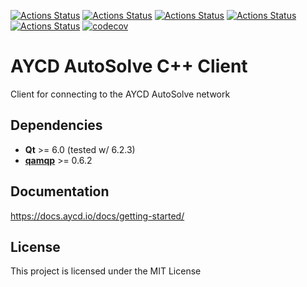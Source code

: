 [![Actions Status](https://github.com/frysee/autosolve-client-cpp/workflows/MacOS/badge.svg)](https://github.com/frysee/autosolve-client-cpp/actions)
[![Actions Status](https://github.com/frysee/autosolve-client-cpp/workflows/Windows/badge.svg)](https://github.com/frysee/autosolve-client-cpp/actions)
[![Actions Status](https://github.com/frysee/autosolve-client-cpp/workflows/Ubuntu/badge.svg)](https://github.com/frysee/autosolve-client-cpp/actions)
[![Actions Status](https://github.com/frysee/autosolve-client-cpp/workflows/Style/badge.svg)](https://github.com/frysee/autosolve-client-cpp/actions)
[![Actions Status](https://github.com/frysee/autosolve-client-cpp/workflows/Install/badge.svg)](https://github.com/frysee/autosolve-client-cpp/actions)
[![codecov](https://codecov.io/gh/frysee/autosolve-client-cpp/branch/master/graph/badge.svg)](https://codecov.io/gh/frysee/autosolve-client-cpp)

# AYCD AutoSolve C++ Client

Client for connecting to the AYCD AutoSolve network

## Dependencies

- **Qt** >= 6.0 (tested w/ 6.2.3)
- **[qamqp](https://github.com/frysee/qamqp)** >= 0.6.2

## Documentation

https://docs.aycd.io/docs/getting-started/

## License

This project is licensed under the MIT License
